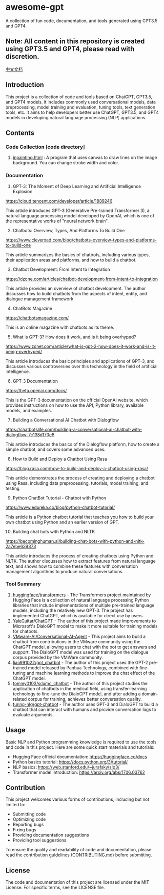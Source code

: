# awesome-gpt

A collection of fun code, documentation, and tools generated using GPT3.5 and GPT4.

## Note: All content in this repository is created using GPT3.5 and GPT4, please read with discretion.
[中文文档](README.zh_CN.md)

## Introduction

This project is a collection of code and tools based on ChatGPT, GPT3.5, and GPT4 models. It includes commonly used conversational models, data preprocessing, model training and evaluation, tuning tools, text generation tools, etc. It aims to help developers better use ChatGPT, GPT3.5, and GPT4 models in developing natural language processing (NLP) applications.

## Contents

### Code Collection [code directory]
1. [inpainting.html](code/inpainting.html) : A program that uses canvas to draw lines on the image background. You can change stroke width and color.

### Documentation
1. GPT-3: The Moment of Deep Learning and Artificial Intelligence Explosion

https://cloud.tencent.com/developer/article/1889246

This article introduces GPT-3 (Generative Pre-trained Transformer 3), a natural language processing model developed by OpenAI, which is one of the representative works of "neural network brain".

2. Chatbots: Overview, Types, And Platforms To Build One

https://www.cleveroad.com/blog/chatbots-overview-types-and-platforms-to-build-one

This article summarizes the basics of chatbots, including various types, their application areas and platforms, and how to build a chatbot.

3. Chatbot Development: From Intent to Integration

https://dzone.com/articles/chatbot-development-from-intent-to-integration

This article provides an overview of chatbot development. The author discusses how to build chatbots from the aspects of intent, entity, and dialogue management framework.

4. ChatBots Magazine

https://chatbotsmagazine.com/

This is an online magazine with chatbots as its theme.

5. What is GPT-3? How does it work, and is it being overhyped?

https://www.zdnet.com/article/what-is-gpt-3-how-does-it-work-and-is-it-being-overhyped/

This article introduces the basic principles and applications of GPT-3, and discusses various controversies over this technology in the field of artificial intelligence.

6. GPT-3 Documentation

https://beta.openai.com/docs/

This is the GPT-3 documentation on the official OpenAI website, which provides instructions on how to use the API, Python library, available models, and examples.

7. Building a Conversational AI Chatbot with Dialogflow

https://chatbotslife.com/building-a-conversational-ai-chatbot-with-dialogflow-7c138d170e8

This article introduces the basics of the Dialogflow platform, how to create a simple chatbot, and covers some advanced uses.

8. How to Build and Deploy a Chatbot Using Rasa

https://blog.rasa.com/how-to-build-and-deploy-a-chatbot-using-rasa/

This article demonstrates the process of creating and deploying a chatbot using Rasa, including data preprocessing, tutorials, model training, and testing.

9. Python ChatBot Tutorial - Chatbot with Python

https://www.edureka.co/blog/python-chatbot-tutorial/

This article is a Python chatbot tutorial that teaches you how to build your own chatbot using Python and an earlier version of GPT.

10. Building chat bots with Python and NLTK

https://becominghuman.ai/building-chat-bots-with-python-and-nltk-2a7ebe639373

This article introduces the process of creating chatbots using Python and NLTK. The author discusses how to extract features from natural language text, and shows how to combine these features with conversation management algorithms to produce natural conversations.

### Tool Summary
1. [huggingface/transformers](https://github.com/huggingface/transformers) - The Transformers project maintained by Hugging Face is a collection of natural language processing Python libraries that include implementations of multiple pre-trained language models, including the relatively new GPT-3. The project has implemented ChatGPT, which is available for direct use by users.
2. [YaleGuitar/ChatGPT](https://github.com/YaleGuitar/ChatGPT) - The author of this project made improvements to Microsoft's DialoGPT model to make it more suitable for training models for chatbots.
3. [VMware-AI/Conversational-AI-Agent](https://github.com/VMware-AI/Conversational-AI-Agent) - This project aims to build a chatbot from contributions in the VMware community using the ChatGPT model, allowing users to chat with the bot to get answers and support. The DialoGPT model was used for training on the dialogue corpus provided by the VMWare community.
4. [liao991022/gpt_chatbot](https://github.com/liao991022/gpt_chatbot) - The author of this project uses the GPT-2 pre-trained model released by Panhua Technology, combined with fine-tuning and machine learning methods to improve the chat effect of the ChatGPT model.
5. [tommy0103/sdumc_chatbot](https://github.com/tommy0103/sdumc_chatbot) - The author of this project studies the application of chatbots in the medical field, using transfer-learning technology to fine-tune the DialoGPT model, and after adding a domain-related corpus for training, achieves better conversation quality.
6. [turing-nlg/gpt-chatbot](https://github.com/turing-nlg/gpt-chatbot) - The author uses GPT-3 and DialoGPT to build a chatbot that can interact with humans and provide conversation logs to evaluate arguments.

## Usage

Basic NLP and Python programming knowledge is required to use the tools and code in this project. Here are some quick start materials and tutorials:

- Hugging Face official documentation: <https://huggingface.co/docs>
- Python basics tutorial: <https://docs.python.org/3/tutorial/>
- NLP basics: <https://web.stanford.edu/~jurafsky/slp3/>
- Transformer model introduction: <https://arxiv.org/abs/1706.03762>

## Contribution

This project welcomes various forms of contributions, including but not limited to:

- Submitting code
- Optimizing code
- Reporting bugs
- Fixing bugs
- Providing documentation suggestions
- Providing tool suggestions

To ensure the quality and readability of code and documentation, please read the contribution guidelines ([CONTRIBUTING.md](CONTRIBUTING.md)) before submitting.

## License

The code and documentation of this project are licensed under the MIT License. For specific terms, see the LICENSE file.